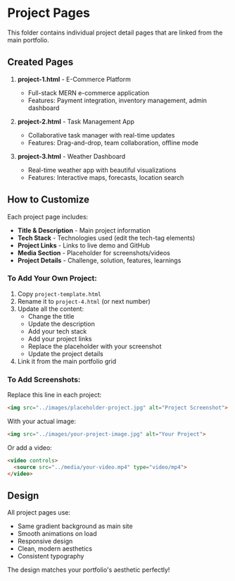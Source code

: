 # Project Pages

This folder contains individual project detail pages that are linked from the main portfolio.

## Created Pages

1. **project-1.html** - E-Commerce Platform
   - Full-stack MERN e-commerce application
   - Features: Payment integration, inventory management, admin dashboard
   
2. **project-2.html** - Task Management App
   - Collaborative task manager with real-time updates
   - Features: Drag-and-drop, team collaboration, offline mode
   
3. **project-3.html** - Weather Dashboard
   - Real-time weather app with beautiful visualizations
   - Features: Interactive maps, forecasts, location search

## How to Customize

Each project page includes:
- **Title & Description** - Main project information
- **Tech Stack** - Technologies used (edit the tech-tag elements)
- **Project Links** - Links to live demo and GitHub
- **Media Section** - Placeholder for screenshots/videos
- **Project Details** - Challenge, solution, features, learnings

### To Add Your Own Project:

1. Copy `project-template.html`
2. Rename it to `project-4.html` (or next number)
3. Update all the content:
   - Change the title
   - Update the description
   - Add your tech stack
   - Add your project links
   - Replace the placeholder with your screenshot
   - Update the project details
4. Link it from the main portfolio grid

### To Add Screenshots:

Replace this line in each project:
```html
<img src="../images/placeholder-project.jpg" alt="Project Screenshot">
```

With your actual image:
```html
<img src="../images/your-project-image.jpg" alt="Your Project">
```

Or add a video:
```html
<video controls>
  <source src="../media/your-video.mp4" type="video/mp4">
</video>
```

## Design

All project pages use:
- Same gradient background as main site
- Smooth animations on load
- Responsive design
- Clean, modern aesthetics
- Consistent typography

The design matches your portfolio's aesthetic perfectly!
